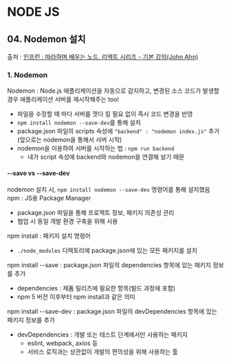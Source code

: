 # NODE JS

## 04. Nodemon 설치

출처 : [인프런 : 따라하며 배우는 노드, 리액트 시리즈 - 기본 강의(John Ahn)](https://www.inflearn.com/course/%EB%94%B0%EB%9D%BC%ED%95%98%EB%A9%B0-%EB%B0%B0%EC%9A%B0%EB%8A%94-%EB%85%B8%EB%93%9C-%EB%A6%AC%EC%95%A1%ED%8A%B8-%EA%B8%B0%EB%B3%B8/dashboard)

### 1. Nodemon

Nodemon : Node.js 애플리케이션을 자동으로 감지하고, 변경된 소스 코드가 발생할 경우 애플리케이션 서버를 재시작해주는 tool

- 파일을 수정할 때 마다 서버를 껏다 킬 필요 없이 즉시 코드 변경을 반영
- `npm install nodemon --save-dev`를 통해 설치
- package.json 파일의 scripts 속성에 `"backend" : "nodemon index.js"` 추가(앞으로는 nodemon을 통해서 서버 시작)
- nodemon을 이용하여 서버를 시작하는 법 : `npm run backend`
  - 내가 script 속성에 backend와 nodemon을 연결해 놨기 때문

#### --save vs --save-dev

nodemon 설치 시, `npm install nodemon --save-dev` 명령어를 통해 설치했음
npm : JS용 Package Manager

- package.json 파일을 통해 프로젝트 정보, 패키지 의존성 관리
- 협업 시 동일 개발 환경 구축을 위해 사용

npm install : 패키지 설치 명령어

- `./node_modules` 디렉토리에 package.json에 있는 모든 패키지를 설치

npm install --save : package.json 파일의 dependencies 항목에 있는 패키지 정보를 추가

- dependencies : 제품 릴리즈에 필요한 항목(빌드 과정에 포함)
- npm 5 버전 이후부터 npm install과 같은 의미

npm install --save-dev : package.json 파일의 devDependencies 항목에 있는 패키지 정보를 추가

- devDependencies : 개발 또는 테스트 단계에서만 사용하는 패키지
  - eslint, webpack, axios 등
  - 서비스 로직과는 상관없이 개발의 편의성을 위해 사용하는 툴

